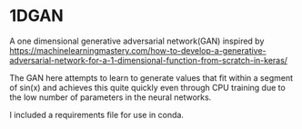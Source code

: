 # 1DGAN

A one dimensional generative adversarial network(GAN) inspired by 
https://machinelearningmastery.com/how-to-develop-a-generative-adversarial-network-for-a-1-dimensional-function-from-scratch-in-keras/

The GAN here attempts to learn to generate values that fit within a segment of sin(x) and achieves this quite quickly even through CPU training due to the low number of parameters in the neural networks. 

I included a requirements file for use in conda. 
